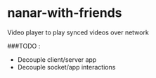 nanar-with-friends
==================

Video player to play synced videos over network

###TODO :
* Decouple client/server app
* Decouple socket/app interactions